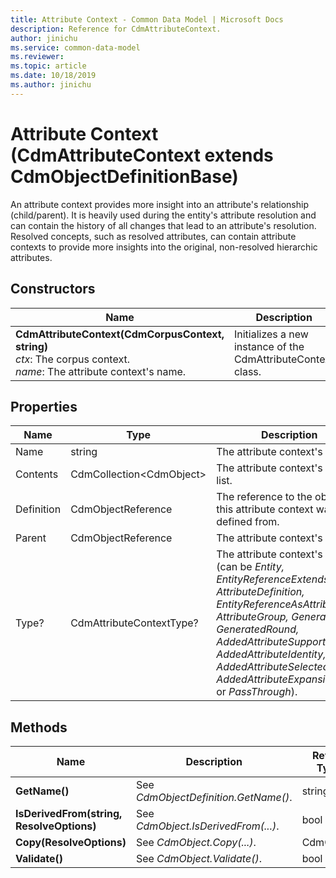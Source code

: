 ```yaml
---
title: Attribute Context - Common Data Model | Microsoft Docs
description: Reference for CdmAttributeContext.
author: jinichu
ms.service: common-data-model
ms.reviewer: 
ms.topic: article
ms.date: 10/18/2019
ms.author: jinichu
---
```


# Attribute Context (CdmAttributeContext extends CdmObjectDefinitionBase)

An attribute context provides more insight into an attribute's relationship (child/parent). It is heavily used during the entity's attribute resolution and can contain the history of all changes that lead to an attribute's resolution. Resolved concepts, such as resolved attributes, can contain attribute contexts to provide more insights into the original, non-resolved hierarchic attributes.

## Constructors
|Name|Description|
|---|---|
|**CdmAttributeContext(CdmCorpusContext, string)**<br/>*ctx*: The corpus context.<br/>*name*: The attribute context's name.|Initializes a new instance of the CdmAttributeContext class.|

## Properties
|Name|Type|Description|
|---|---|---|
|Name|string|The attribute context's name.|
|Contents|CdmCollection\<CdmObject>|The attribute context's content list.|
|Definition|CdmObjectReference|The reference to the object this attribute context was defined from.|
|Parent|CdmObjectReference|The attribute context's parent.|
|Type?|CdmAttributeContextType?|The attribute context's type (can be *Entity, EntityReferenceExtends, AttributeDefinition, EntityReferenceAsAttribute, AttributeGroup, GeneratedSet, GeneratedRound, AddedAttributeSupporting, AddedAttributeIdentity, AddedAttributeSelectedType AddedAttributeExpansionTotal,* or *PassThrough*).|

## Methods
|Name|Description|Return Type|
|---|---|---|
|**GetName()**|See *CdmObjectDefinition.GetName()*.|string|
|**IsDerivedFrom(string, ResolveOptions)**|See *CdmObject.IsDerivedFrom(...)*.|bool|
|**Copy(ResolveOptions)**|See *CdmObject.Copy(...)*.|CdmObject|
|**Validate()**|See *CdmObject.Validate()*.|bool|